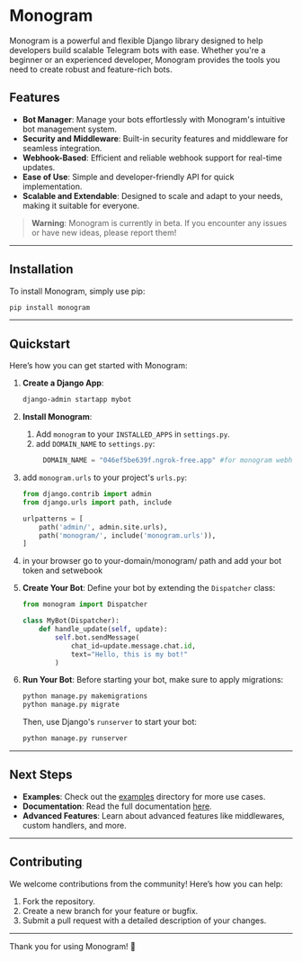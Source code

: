 # Monogram

Monogram is a powerful and flexible Django library designed to help developers build scalable Telegram bots with ease. Whether you're a beginner or an experienced developer, Monogram provides the tools you need to create robust and feature-rich bots.

## Features

- **Bot Manager**: Manage your bots effortlessly with Monogram's intuitive bot management system.
- **Security and Middleware**: Built-in security features and middleware for seamless integration.
- **Webhook-Based**: Efficient and reliable webhook support for real-time updates.
- **Ease of Use**: Simple and developer-friendly API for quick implementation.
- **Scalable and Extendable**: Designed to scale and adapt to your needs, making it suitable for everyone.

> **Warning**: Monogram is currently in beta. If you encounter any issues or have new ideas, please report them!

---

## Installation

To install Monogram, simply use pip:

```bash
pip install monogram
```
---

## Quickstart

Here’s how you can get started with Monogram:

1. **Create a Django App**:
   ```bash
   django-admin startapp mybot
   ```

2. **Install Monogram**:
   1. Add `monogram` to your `INSTALLED_APPS` in `settings.py`.
   2. add `DOMAIN_NAME` to `settings.py`:
   ```python
        DOMAIN_NAME = "046ef5be639f.ngrok-free.app" #for monogram webhook
    ```

3. add `monogram.urls` to your project's `urls.py`:

   ```python
   from django.contrib import admin
   from django.urls import path, include

   urlpatterns = [
       path('admin/', admin.site.urls),
       path('monogram/', include('monogram.urls')),
   ]
   ```
4. in your browser go to your-domain/monogram/ path and add your bot token and setwebook

5. **Create Your Bot**:
   Define your bot by extending the `Dispatcher` class:
   ```python
   from monogram import Dispatcher

   class MyBot(Dispatcher):
       def handle_update(self, update):
           self.bot.sendMessage(
               chat_id=update.message.chat.id,
               text="Hello, this is my bot!"
           )
   ```

6. **Run Your Bot**:
   Before starting your bot, make sure to apply migrations:
   ```bash
   python manage.py makemigrations
   python manage.py migrate
   ```
   Then, use Django's `runserver` to start your bot:
   ```bash
   python manage.py runserver
   ```

---

## Next Steps

- **Examples**: Check out the [examples](examples/) directory for more use cases.
- **Documentation**: Read the full documentation [here](documants/).
- **Advanced Features**: Learn about advanced features like middlewares, custom handlers, and more.

---

## Contributing

We welcome contributions from the community! Here’s how you can help:

1. Fork the repository.
2. Create a new branch for your feature or bugfix.
3. Submit a pull request with a detailed description of your changes.

---

Thank you for using Monogram! 🚀
